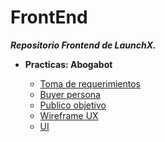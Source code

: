 # FrontEnd

 ***Repositorio Frontend de LaunchX.***
 
 - **Practicas: Abogabot**
 
   - [Toma de requerimientos](/01-INTRO/Requerimientos.md)
   - [Buyer persona](/01-INTRO/BuyerPersona.md)
   - [Publico objetivo](/01-INTRO/PublicoObjetivo.md)
   - [Wireframe UX](/01-INTRO/wireframes.pdf)
   - [UI](/01-INTRO/UI.pdf)
